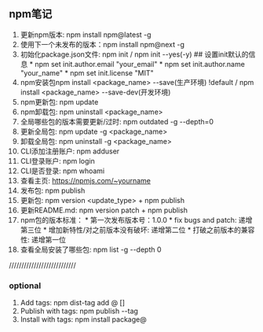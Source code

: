 ## npm笔记
1. 更新npm版本: npm install npm@latest -g
2. 使用下一个未发布的版本：npm install npm@next -g
3. 初始化package.json文件: npm init / npm init --yes(-y)
		## 设置init默认的信息
		* npm set init.author.email "your_email"
		* npm set init.author.name "your_name"
		* npm set init.license "MIT"
4. npm安装包npm install <package_name> --save(生产环境) !default / npm install <package_name> --save-dev(开发环境)		
5. npm更新包: npm update
6. npm卸载包: npm uninstall <package_name> 
7. 全局哪些包的版本需要更新/过时: npm outdated -g --depth=0
8. 更新全局包: npm update -g <package_name>
9. 卸载全局包: npm uninstall -g <package_name>
10. CLI添加注册账户: npm adduser
11. CLI登录账户: npm login
12. CLI是否登录: npm whoami
13. 查看主页: https://npmjs.com/~yourname 
14. 发布包: npm publish
15. 更新包: npm version <update_type> + npm publish
16. 更新README.md: npm version patch + npm publish 
17. npm包的版本标准：
		* 第一次发布版本号：1.0.0
		* fix bugs and patch: 递增第三位
		* 增加新特性/对之前版本没有破坏: 递增第二位
		* 打破之前版本的兼容性: 递增第一位
18. 查看全局安装了哪些包: npm list -g --depth 0


///////////////////////////
### optional
1. Add tags: npm dist-tag add <package>@<version> [<tag>]
2. Publish with tags: npm publish --tag <tag>
3. Install with tags: npm install package@<tag>	
